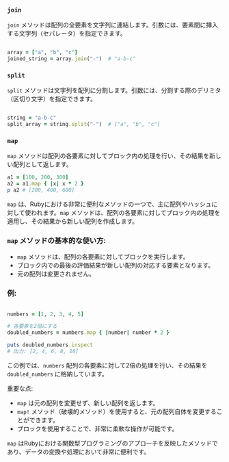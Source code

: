 ### `join`

`join` メソッドは配列の全要素を文字列に連結します。引数には、要素間に挿入する文字列（セパレータ）を指定できます。

```ruby

array = ["a", "b", "c"]
joined_string = array.join("-")  # "a-b-c"

```

### `split`

`split` メソッドは文字列を配列に分割します。引数には、分割する際のデリミタ（区切り文字）を指定できます。

```ruby

string = "a-b-c"
split_array = string.split("-")  # ["a", "b", "c"]

```

### `map`

`map` メソッドは配列の各要素に対してブロック内の処理を行い、その結果を新しい配列として返します。

```ruby
a1 = [100, 200, 300]
a2 = a1.map { |x| x * 2 }
p a2 # [200, 400, 600]

```

`map` は、Rubyにおける非常に便利なメソッドの一つで、主に配列やハッシュに対して使われます。`map` メソッドは、配列の各要素に対してブロック内の処理を適用し、その結果から新しい配列を作成します。

### `map` メソッドの基本的な使い方:

- `map` メソッドは、配列の各要素に対してブロックを実行します。
- ブロック内での最後の評価結果が新しい配列の対応する要素となります。
- 元の配列は変更されません。

### 例:

```ruby

numbers = [1, 2, 3, 4, 5]

# 各要素を2倍にする
doubled_numbers = numbers.map { |number| number * 2 }

puts doubled_numbers.inspect
# 出力: [2, 4, 6, 8, 10]

```

この例では、`numbers` 配列の各要素に対して2倍の処理を行い、その結果を `doubled_numbers` に格納しています。

重要な点:

- `map` は元の配列を変更せず、新しい配列を返します。
- `map!` メソッド（破壊的メソッド）を使用すると、元の配列自体を変更することができます。
- ブロックを使用することで、非常に柔軟な操作が可能です。

`map` はRubyにおける関数型プログラミングのアプローチを反映したメソッドであり、データの変換や処理において非常に便利です。